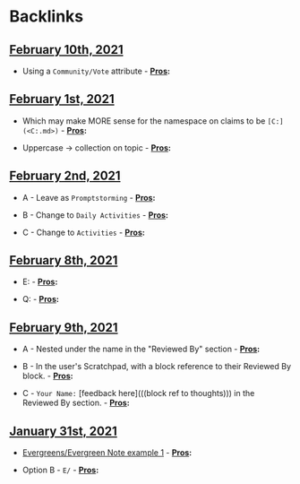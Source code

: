 
# Backlinks
## [February 10th, 2021](<February 10th, 2021.md>)
- Using a `Community/Vote` attribute
                            - **[Pros](<Pros.md>):**

## [February 1st, 2021](<February 1st, 2021.md>)
- Which may make MORE sense for the namespace on claims to be `[C:](<C:.md>)` 
                                - **[Pros](<Pros.md>):**

- Uppercase → collection on topic
                    - **[Pros](<Pros.md>):**

## [February 2nd, 2021](<February 2nd, 2021.md>)
- A - Leave as `Promptstorming` 
                    - **[Pros](<Pros.md>):**

- B - Change to `Daily Activities`
                    - **[Pros](<Pros.md>):**

- C - Change to `Activities`
                    - **[Pros](<Pros.md>):**

## [February 8th, 2021](<February 8th, 2021.md>)
- E:
                            - **[Pros](<Pros.md>):**

- Q:
                            - **[Pros](<Pros.md>):**

## [February 9th, 2021](<February 9th, 2021.md>)
- A - Nested under the name in the "Reviewed By" section
                                    - **[Pros](<Pros.md>):**

- B - In the user's Scratchpad, with a block reference to their Reviewed By block.
                                    - **[Pros](<Pros.md>):**

- C - `Your Name:` [feedback here](((block ref to thoughts))) in the Reviewed By section.
                                    - **[Pros](<Pros.md>):**

## [January 31st, 2021](<January 31st, 2021.md>)
- [Evergreens/Evergreen Note example 1](<Evergreens/Evergreen Note example 1.md>)
                    - **[Pros](<Pros.md>):**

- Option B - `E/`
                    - **[Pros](<Pros.md>):**

